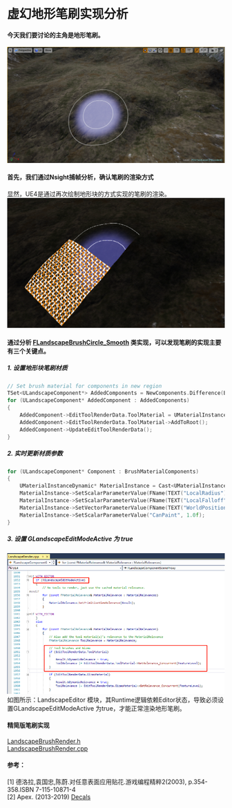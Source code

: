 # 虚幻地形笔刷实现分析
#### 今天我们要讨论的主角是地形笔刷。
![](https://raw.githubusercontent.com/timi-liuliang/writing/master/2019/2/Brush.png)  

#### 首先，我们通过Nsight捕帧分析，确认笔刷的渲染方式   
显然，UE4是通过再次绘制地形块的方式实现的笔刷的渲染。
![](https://raw.githubusercontent.com/timi-liuliang/writing/master/2019/2/BrushCapture.png)  

#### 通过分析 [FLandscapeBrushCircle_Smooth](https://github.com/timi-liuliang/UnrealEngine/blob/8696faa54bf2f89ca50d34e6fb3dcc461a810185/Engine/Source/Editor/LandscapeEditor/Private/LandscapeEdModeBrushes.cpp#L876) 类实现，可以发现笔刷的实现主要有三个关键点。

##### 1. 设置地形块笔刷材质
```cpp
// Set brush material for components in new region
TSet<ULandscapeComponent*> AddedComponents = NewComponents.Difference(BrushMaterialComponents);
for (ULandscapeComponent* AddedComponent : AddedComponents)
{
	AddedComponent->EditToolRenderData.ToolMaterial = UMaterialInstanceDynamic::Create(BrushMaterial, nullptr);
	AddedComponent->EditToolRenderData.ToolMaterial->AddToRoot();
	AddedComponent->UpdateEditToolRenderData();
}
```

##### 2. 实时更新材质参数  
```cpp
for (ULandscapeComponent* Component : BrushMaterialComponents)
{
	UMaterialInstanceDynamic* MaterialInstance = Cast<UMaterialInstanceDynamic>(Component->EditToolRenderData.ToolMaterial);
	MaterialInstance->SetScalarParameterValue(FName(TEXT("LocalRadius")), Radius);
	MaterialInstance->SetScalarParameterValue(FName(TEXT("LocalFalloff")), Falloff);
	MaterialInstance->SetVectorParameterValue(FName(TEXT("WorldPosition")), FLinearColor(WorldLocation.X, WorldLocation.Y, WorldLocation.Z, ScaleXY));
	MaterialInstance->SetScalarParameterValue("CanPaint", 1.0f);
}
```

##### 3. 设置 GLandscapeEditModeActive 为 true  
![](https://raw.githubusercontent.com/timi-liuliang/writing/master/2019/2/GLandscapeEditModeActive.png)  
如图所示：LandscapeEditor 模块，其Runtime逻辑依赖Editor状态，导致必须设置GLandscapeEditModeActive 为true，才能正常渲染地形笔刷。

#### 精简版笔刷实现
[LandscapeBrushRender.h](https://github.com/timi-liuliang/writing/blob/master/2019/2/LandscapeBrushRender.h)  
[LandscapeBrushRender.cpp](https://github.com/timi-liuliang/writing/blob/master/2019/2/LandscapeBrushRender.cpp)

#### 参考：  
[1] 德洛拉,袁国忠,陈蔚.对任意表面应用贴花.游戏编程精粹2(2003), p.354-358.ISBN 7-115-10871-4   
[2] Apex. (2013-2019) [Decals](https://docs.unrealengine.com/en-us/Resources/ContentExamples/Decals)   